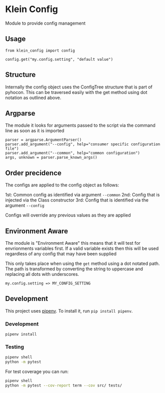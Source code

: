 # Klein Config

Module to provide config management

## Usage

```
from klein_config import config

config.get("my.config.setting", "default value")
```

## Structure

Internally the config object uses the ConfigTree structure that is part of pyhocon. This can be traversed easily with the get method using dot notation as outlined above.

## Argparse

The module it looks for arguments passed to the script via the command line as soon as it is imported

```
parser = argparse.ArgumentParser()
parser.add_argument("--config", help="consumer specific configuration file")
parser.add_argument("--common", help="common configuration")
args, unknown = parser.parse_known_args()
```

## Order precidence

The configs are applied to the config object as follows: 

1st: Common config as identified via argument `--common`
2nd: Config that is injected via the Class constructor
3rd: Config that is identified via the argument `--config`

Configs will override any previous values as they are applied

## Environment Aware

The module is "Environment Aware" this means that it will test for envrionments variables first. If a valid variable exists then this will be used regardless of any config that may have been supplied

This only takes place when using the `get` method using a  dot notated path. The path is transformed by converting the string to uppercase and replacing all dots with underscores.

```
my.config.setting => MY_CONFIG_SETTING
```


## Development

This project uses [pipenv](https://github.com/pypa/pipenv). To install it, run `pip install pipenv`.

### Development
```
pipenv install
```

### Testing
```bash
pipenv shell
python -m pytest
```
For test coverage you can run:
```bash
pipenv shell
python -m pytest --cov-report term --cov src/ tests/
```